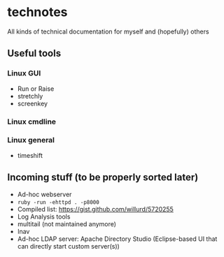 # technotes
All kinds of technical documentation for myself and (hopefully) others


## Useful tools

### Linux GUI

* Run or Raise
* stretchly
* screenkey

### Linux cmdline

### Linux general

* timeshift

## Incoming stuff (to be properly sorted later)

* Ad-hoc webserver
 * `ruby -run -ehttpd . -p8000`
 * Compiled list: https://gist.github.com/willurd/5720255
* Log Analysis tools
 * multitail (not maintained anymore)
 * lnav
* Ad-hoc LDAP server: Apache Directory Studio (Eclipse-based UI that can directly start custom server(s))

